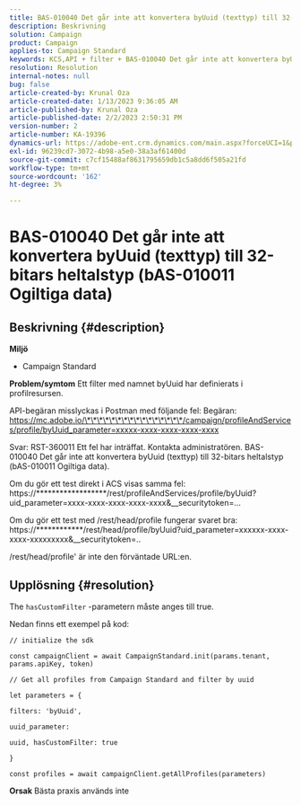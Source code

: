 ```yaml
---
title: BAS-010040 Det går inte att konvertera byUuid (texttyp) till 32-bitars heltalstyp (bAS-010011 Ogiltiga data)
description: Beskrivning
solution: Campaign
product: Campaign
applies-to: Campaign Standard
keywords: KCS,API + filter + BAS-010040 Det går inte att konvertera byUid (texttyp) till 32-bitars heltalstyp (bAS-010011 Ogiltiga data)
resolution: Resolution
internal-notes: null
bug: false
article-created-by: Krunal Oza
article-created-date: 1/13/2023 9:36:05 AM
article-published-by: Krunal Oza
article-published-date: 2/2/2023 2:50:31 PM
version-number: 2
article-number: KA-19396
dynamics-url: https://adobe-ent.crm.dynamics.com/main.aspx?forceUCI=1&pagetype=entityrecord&etn=knowledgearticle&id=540924b2-2593-ed11-aad1-6045bd006793
exl-id: 96239cd7-3072-4b98-a5e0-38a3af61400d
source-git-commit: c7cf15488af8631795659db1c5a8dd6f505a21fd
workflow-type: tm+mt
source-wordcount: '162'
ht-degree: 3%

---
```


# BAS-010040 Det går inte att konvertera byUuid (texttyp) till 32-bitars heltalstyp (bAS-010011 Ogiltiga data)

## Beskrivning {#description}

<b>Miljö</b>
- Campaign Standard



<b>Problem/symtom</b>
Ett filter med namnet byUuid har definierats i profilresursen.

API-begäran misslyckas i Postman med följande fel: Begäran: https://mc.adobe.io/\*\*\*\*\*\*\*\*\*\*\*\*\*\*\*\*/campaign/profileAndServices/profile/byUuid_parameter=xxxxx-xxxx-xxxx-xxxx-xxxx

Svar: RST-360011 Ett fel har inträffat. Kontakta administratören.
BAS-010040 Det går inte att konvertera byUuid (texttyp) till 32-bitars heltalstyp (bAS-010011 Ogiltiga data).

Om du gör ett test direkt i ACS visas samma fel: https://\*\*\*\*\*\*\*\*\*\*\*\*\*\*\*\*\*\*/rest/profileAndServices/profile/byUuid?uid_parameter=xxxx-xxxx-xxxx-xxxx-xxxx&amp;__securitytoken=...

Om du gör ett test med /rest/head/profile fungerar svaret bra: https://\*\*\*\*\*\*\*\*\*\*\*\*/rest/head/profile/byUuid?uid_parameter=xxxxxx-xxxx-xxxx-xxxxxxxxx&amp;__securitytoken=..

/rest/head/profile&#39; är inte den förväntade URL:en.


## Upplösning {#resolution}


The `hasCustomFilter` -parametern måste anges till true.

Nedan finns ett exempel på kod:




```
// initialize the sdk
```




`const campaignClient = await CampaignStandard.init(params.tenant, params.apiKey, token)`

`// Get all profiles from Campaign Standard and filter by uuid`

`let parameters = {`

`filters: 'byUuid',`

`uuid_parameter:`

`uuid, hasCustomFilter: true`

`}`

`const profiles = await campaignClient.getAllProfiles(parameters)`


<b>Orsak</b>
Bästa praxis används inte
